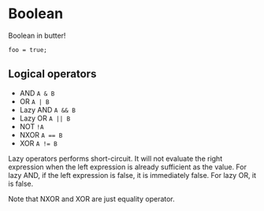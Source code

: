 # Boolean

Boolean in butter!

```butter
foo = true;
```

## Logical operators

- AND `A & B`
- OR `A | B`
- Lazy AND `A && B`
- Lazy OR `A || B`
- NOT `!A`
- NXOR `A == B`
- XOR `A != B`

Lazy operators performs short-circuit. It will not evaluate the right expression when the left expression is already sufficient as the value. For lazy AND, if the left expression is false, it is immediately false. For lazy OR, it is false.

Note that NXOR and XOR are just equality operator.
